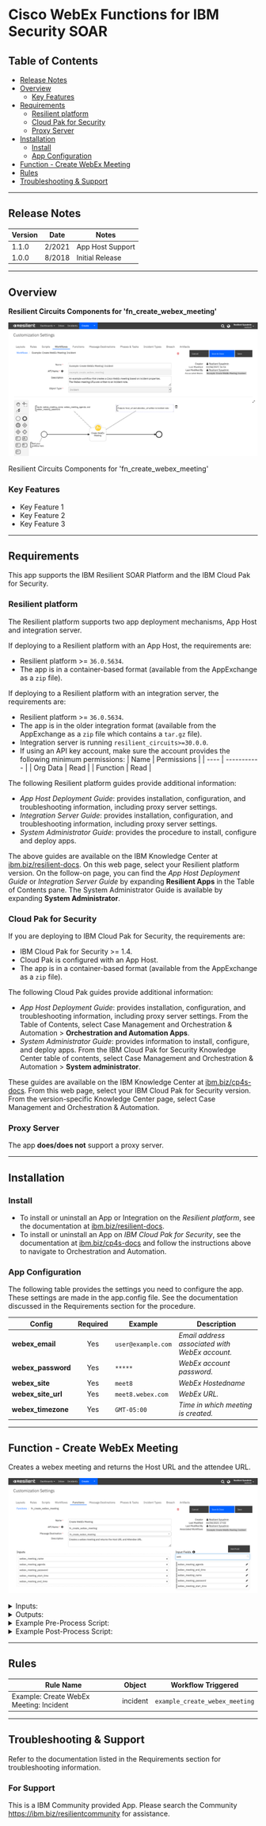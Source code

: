 <!--
  This README.md is generated by running:
  "resilient-sdk docgen -p fn_create_webex_meeting"

  It is best edited using a Text Editor with a Markdown Previewer. VS Code
  is a good example. Checkout https://guides.github.com/features/mastering-markdown/
  for tips on writing with Markdown

  If you make manual edits and run docgen again, a .bak file will be created

  Store any screenshots in the "doc/screenshots" directory and reference them like:
  ![screenshot: screenshot_1](./screenshots/screenshot_1.png)

  NOTE: If your app is available in the container-format only, there is no need to mention the integration server in this readme.
-->

# Cisco WebEx Functions for IBM Security SOAR

## Table of Contents
- [Release Notes](#release-notes)
- [Overview](#overview)
  - [Key Features](#key-features)
- [Requirements](#requirements)
  - [Resilient platform](#resilient-platform)
  - [Cloud Pak for Security](#cloud-pak-for-security)
  - [Proxy Server](#proxy-server)
- [Installation](#installation)
  - [Install](#install)
  - [App Configuration](#app-configuration)
- [Function - Create WebEx Meeting](#function---create-webex-meeting)
- [Rules](#rules)
- [Troubleshooting & Support](#troubleshooting--support)
---

## Release Notes
<!--
  Specify all changes in this release. Do not remove the release 
  notes of a previous release
-->
| Version | Date | Notes |
| ------- | ---- | ----- |
| 1.1.0 | 2/2021 | App Host Support|
| 1.0.0 | 8/2018 | Initial Release |

---

## Overview
<!--
  Provide a high-level description of the function itself and its remote software or application.
  The text below is parsed from the "description" and "long_description" attributes in the setup.py file
-->
**Resilient Circuits Components for 'fn_create_webex_meeting'**

 ![screenshot: main](./doc/screenshots/fn-create-webex-meeting-workflow.png)

Resilient Circuits Components for 'fn_create_webex_meeting'

### Key Features
<!--
  List the Key Features of the Integration
-->
* Key Feature 1
* Key Feature 2
* Key Feature 3

---

## Requirements
<!--
  List any Requirements 
-->
This app supports the IBM Resilient SOAR Platform and the IBM Cloud Pak for Security.

### Resilient platform
The Resilient platform supports two app deployment mechanisms, App Host and integration server.

If deploying to a Resilient platform with an App Host, the requirements are:
* Resilient platform >= `36.0.5634`.
* The app is in a container-based format (available from the AppExchange as a `zip` file).

If deploying to a Resilient platform with an integration server, the requirements are:
* Resilient platform >= `36.0.5634`.
* The app is in the older integration format (available from the AppExchange as a `zip` file which contains a `tar.gz` file).
* Integration server is running `resilient_circuits>=30.0.0`.
* If using an API key account, make sure the account provides the following minimum permissions: 
  | Name | Permissions |
  | ---- | ----------- |
  | Org Data | Read |
  | Function | Read |

The following Resilient platform guides provide additional information: 
* _App Host Deployment Guide_: provides installation, configuration, and troubleshooting information, including proxy server settings. 
* _Integration Server Guide_: provides installation, configuration, and troubleshooting information, including proxy server settings.
* _System Administrator Guide_: provides the procedure to install, configure and deploy apps. 

The above guides are available on the IBM Knowledge Center at [ibm.biz/resilient-docs](https://ibm.biz/resilient-docs). On this web page, select your Resilient platform version. On the follow-on page, you can find the _App Host Deployment Guide_ or _Integration Server Guide_ by expanding **Resilient Apps** in the Table of Contents pane. The System Administrator Guide is available by expanding **System Administrator**.

### Cloud Pak for Security
If you are deploying to IBM Cloud Pak for Security, the requirements are:
* IBM Cloud Pak for Security >= 1.4.
* Cloud Pak is configured with an App Host.
* The app is in a container-based format (available from the AppExchange as a `zip` file).

The following Cloud Pak guides provide additional information: 
* _App Host Deployment Guide_: provides installation, configuration, and troubleshooting information, including proxy server settings. From the Table of Contents, select Case Management and Orchestration & Automation > **Orchestration and Automation Apps**.
* _System Administrator Guide_: provides information to install, configure, and deploy apps. From the IBM Cloud Pak for Security Knowledge Center table of contents, select Case Management and Orchestration & Automation > **System administrator**.

These guides are available on the IBM Knowledge Center at [ibm.biz/cp4s-docs](https://ibm.biz/cp4s-docs). From this web page, select your IBM Cloud Pak for Security version. From the version-specific Knowledge Center page, select Case Management and Orchestration & Automation.

### Proxy Server
The app **does/does not** support a proxy server.

---

## Installation

### Install
* To install or uninstall an App or Integration on the _Resilient platform_, see the documentation at [ibm.biz/resilient-docs](https://ibm.biz/resilient-docs).
* To install or uninstall an App on _IBM Cloud Pak for Security_, see the documentation at [ibm.biz/cp4s-docs](https://ibm.biz/cp4s-docs) and follow the instructions above to navigate to Orchestration and Automation.

### App Configuration
The following table provides the settings you need to configure the app. These settings are made in the app.config file. See the documentation discussed in the Requirements section for the procedure.

| Config | Required | Example | Description |
| ------ | :------: | ------- | ----------- |
| **webex_email** | Yes | `user@example.com` | *Email address associated with WebEx account.* |
| **webex_password** | Yes | `*****` | *WebEx account password.* |
| **webex_site** | Yes | `meet8` | *WebEx Hostedname* |
| **webex_site_url** | Yes | `meet8.webex.com` | *WebEx URL.* |
| **webex_timezone** | Yes | `GMT-05:00` | *Time in which meeting is created.* |


---

## Function - Create WebEx Meeting
Creates a webex meeting and returns the Host URL and the attendee URL.

 ![screenshot: fn-create-webex-meeting ](./doc/screenshots/fn-create-webex-meeting-function.png)

<details><summary>Inputs:</summary>
<p>

| Name | Type | Required | Example | Tooltip |
| ---- | :--: | :------: | ------- | ------- |
| `webex_meeting_agenda` | `text` | No | `-` | Meeting agenda |
| `webex_meeting_end_time` | `datetimepicker` | No | `-` | - |
| `webex_meeting_name` | `text` | No | `-` | Meeting name |
| `webex_meeting_password` | `text` | No | `-` | Meeting password |
| `webex_meeting_start_time` | `datetimepicker` | No | `-` | - |

</p>
</details>

<details><summary>Outputs:</summary>
<p>

```python
results = {
   "version":"1.0",
   "success":true,
   "reason":"None",
   "content":{
      "status":"SUCCESS",
      "host_url":"https://meet8.webex.com/meet8/j.php?MTID=m84f604b5194e7f10e384fe4043aafd",
      "attendee_url":"https://meet8.webex.com/meet8/j.php?MTID=meb86e2013c2d82c3c9dea7b8b27253"
   },
   "raw":"{\"status\": \"SUCCESS\", \"host_url\": \"https://meet8.webex.com/meet8/j.php?MTID=m84f604b5194e7f10e384fe4043aafd\", \"attendee_url\": \"https://meet8.webex.com/meet8/j.php?MTID=meb86e2013c2d82c3c9dea7b8b27253\"}",
   "inputs":{
      "webex_meeting_name":"My Incident",
      "webex_meeting_password":"abcxyzABC!!!",
      "webex_meeting_start_time":1613797200000,
      "webex_meeting_agenda":"",
      "webex_meeting_end_time":1613797620000
   },
   "metrics":{
      "version":"1.0",
      "package":"fn-create-webex-meeting",
      "package_version":"1.1.0",
      "host":"MacBook-Pro.local",
      "execution_time_ms":8725,
      "timestamp":"2021-02-05 10:11:36"
   }
}
```

</p>
</details>

<details><summary>Example Pre-Process Script:</summary>
<p>

```python
# To set meeting name to the workflow inputs, uncomment the following lines
inputs.webex_meeting_name = incident.name

inputs.webex_meeting_start_time = inputs.webex_meeting_start_time if rule.properties.webex_meeting_start_time is None else rule.properties.webex_meeting_start_time
inputs.webex_meeting_end_time = inputs.webex_meeting_end_time if rule.properties.webex_meeting_end_time is None else rule.properties.webex_meeting_end_time

# Get the agenda from the activity field or the incident description
if rule.properties.webex_meeting_agenda is None:
  if incident.description is not None and incident.description.content is not None:
    inputs.webex_meeting_agenda = incident.description.content
  else:
    inputs.webex_meeting_agenda = ""
else:
  inputs.webex_meeting_agenda = rule.properties.webex_meeting_agenda

inputs.webex_meeting_password = inputs.webex_meeting_password if rule.properties.webex_meeting_password is None else rule.properties.webex_meeting_password
  
```

</p>
</details>

<details><summary>Example Post-Process Script:</summary>
<p>

```python
content = results.get("content")

if not results.success:
  text = u"Unable to create Cisco WebEx Meeting"

  fail_reason = content.get("fail_reason")
  if fail_reason:
    text = u"{0}:\n\tFailure reason: {1}".format(text, fail_reason)
else:

  host_url = content.get("host_url")
  attendee_url = content.get("attendee_url")

  if host_url is None:
    host_url = ""

  if attendee_url is None:
    attendee_url = ""
    
  ref_html_host = u"""<a href='{0}'>Link</a>""".format(host_url)
  ref_html_attendee = u"""<a href='{0}'>Link</a>""".format(attendee_url)

  text = u"<b>Cisco WebEx Meeting Links:</b><br />Host URL: {0}<br />Attendee URL: {1}".format(ref_html_host, ref_html_attendee)
  
note = helper.createRichText(text)
incident.addNote(note)
```

</p>
</details>

---





## Rules
| Rule Name | Object | Workflow Triggered |
| --------- | ------ | ------------------ |
| Example: Create WebEx Meeting: Incident | incident | `example_create_webex_meeting` |

---

## Troubleshooting & Support
Refer to the documentation listed in the Requirements section for troubleshooting information.

### For Support
This is a IBM Community provided App. Please search the Community https://ibm.biz/resilientcommunity for assistance.
